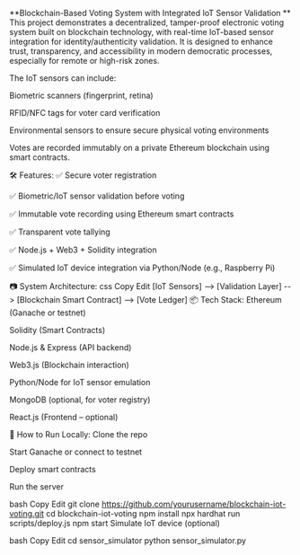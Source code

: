 **Blockchain-Based Voting System with Integrated IoT Sensor Validation
**
This project demonstrates a decentralized, tamper-proof electronic voting system built on blockchain technology, with real-time IoT-based sensor integration for identity/authenticity validation. It is designed to enhance trust, transparency, and accessibility in modern democratic processes, especially for remote or high-risk zones.

The IoT sensors can include:

Biometric scanners (fingerprint, retina)

RFID/NFC tags for voter card verification

Environmental sensors to ensure secure physical voting environments

Votes are recorded immutably on a private Ethereum blockchain using smart contracts.

🛠️ Features:
✅ Secure voter registration

✅ Biometric/IoT sensor validation before voting

✅ Immutable vote recording using Ethereum smart contracts

✅ Transparent vote tallying

✅ Node.js + Web3 + Solidity integration

✅ Simulated IoT device integration via Python/Node (e.g., Raspberry Pi)

📷 System Architecture:
css
Copy
Edit
[IoT Sensors] --> [Validation Layer] --> [Blockchain Smart Contract] --> [Vote Ledger]
📦 Tech Stack:
Ethereum (Ganache or testnet)

Solidity (Smart Contracts)

Node.js & Express (API backend)

Web3.js (Blockchain interaction)

Python/Node for IoT sensor emulation

MongoDB (optional, for voter registry)

React.js (Frontend – optional)

🚀 How to Run Locally:
Clone the repo

Start Ganache or connect to testnet

Deploy smart contracts

Run the server

bash
Copy
Edit
git clone https://github.com/yourusername/blockchain-iot-voting.git
cd blockchain-iot-voting
npm install
npx hardhat run scripts/deploy.js
npm start
Simulate IoT device (optional)

bash
Copy
Edit
cd sensor_simulator
python sensor_simulator.py
